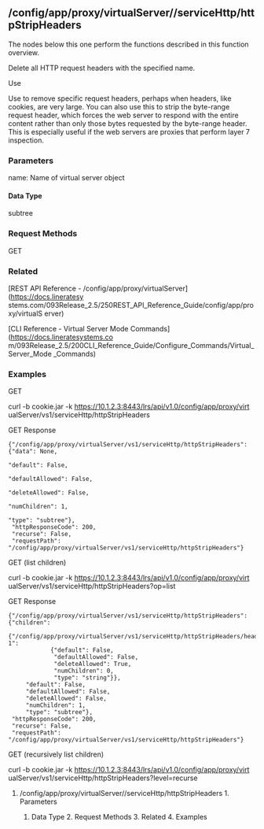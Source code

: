 ## /config/app/proxy/virtualServer/<name>/serviceHttp/httpStripHeaders

The nodes below this one perform the functions described in this function
overview.

Delete all HTTP request headers with the specified name.

Use

Use to remove specific request headers, perhaps when headers, like cookies,
are very large. You can also use this to strip the byte-range request header,
which forces the web server to respond with the entire content rather than
only those bytes requested by the byte-range header. This is especially useful
if the web servers are proxies that perform layer 7 inspection.

### Parameters

name: Name of virtual server object

#### Data Type

subtree

### Request Methods

GET

### Related

[REST API Reference - /config/app/proxy/virtualServer](https://docs.lineratesy
stems.com/093Release_2.5/250REST_API_Reference_Guide/config/app/proxy/virtualS
erver)

[CLI Reference - Virtual Server Mode Commands](https://docs.lineratesystems.co
m/093Release_2.5/200CLI_Reference_Guide/Configure_Commands/Virtual_Server_Mode
_Commands)

### Examples

GET

curl -b cookie.jar -k https://10.1.2.3:8443/lrs/api/v1.0/config/app/proxy/virt
ualServer/vs1/serviceHttp/httpStripHeaders

GET Response

    
    {"/config/app/proxy/virtualServer/vs1/serviceHttp/httpStripHeaders": {"data": None,
                                                                          "default": False,
                                                                          "defaultAllowed": False,
                                                                          "deleteAllowed": False,
                                                                          "numChildren": 1,
                                                                          "type": "subtree"},
     "httpResponseCode": 200,
     "recurse": False,
     "requestPath": "/config/app/proxy/virtualServer/vs1/serviceHttp/httpStripHeaders"}
    

GET (list children)

curl -b cookie.jar -k https://10.1.2.3:8443/lrs/api/v1.0/config/app/proxy/virt
ualServer/vs1/serviceHttp/httpStripHeaders?op=list

GET Response

    
    {"/config/app/proxy/virtualServer/vs1/serviceHttp/httpStripHeaders": {"children": 
        {"/config/app/proxy/virtualServer/vs1/serviceHttp/httpStripHeaders/header_to_remove-1": 
                {"default": False,
                 "defaultAllowed": False,
                 "deleteAllowed": True,
                 "numChildren": 0,
                 "type": "string"}},
         "default": False,
         "defaultAllowed": False,
         "deleteAllowed": False,
         "numChildren": 1,
         "type": "subtree"},
     "httpResponseCode": 200,
     "recurse": False,
     "requestPath": "/config/app/proxy/virtualServer/vs1/serviceHttp/httpStripHeaders"}
    

GET (recursively list children)

curl -b cookie.jar -k https://10.1.2.3:8443/lrs/api/v1.0/config/app/proxy/virt
ualServer/vs1/serviceHttp/httpStripHeaders?level=recurse

  1. /config/app/proxy/virtualServer/<name>/serviceHttp/httpStripHeaders
    1. Parameters
      1. Data Type
    2. Request Methods
    3. Related
    4. Examples


